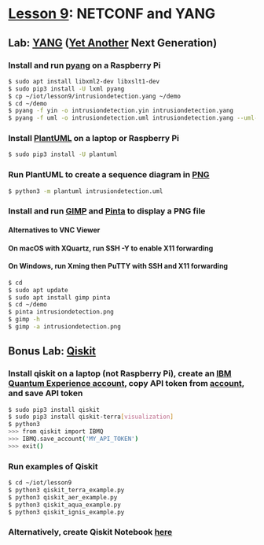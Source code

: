 # [Lesson 9](https://goo.gl/RIzzfl): NETCONF and YANG

## Lab: [YANG](https://en.wikipedia.org/wiki/YANG) ([Yet Another](https://en.wikipedia.org/wiki/Yet_another) Next Generation)

### Install and run [pyang](https://github.com/mbj4668/pyang) on a Raspberry Pi
```sh
$ sudo apt install libxml2-dev libxslt1-dev
$ sudo pip3 install -U lxml pyang
$ cp ~/iot/lesson9/intrusiondetection.yang ~/demo
$ cd ~/demo
$ pyang -f yin -o intrusiondetection.yin intrusiondetection.yang
$ pyang -f uml -o intrusiondetection.uml intrusiondetection.yang --uml-no=stereotypes,annotation,typedef
```
### Install [PlantUML](https://en.wikipedia.org/wiki/PlantUML) on a laptop or Raspberry Pi
```sh
$ sudo pip3 install -U plantuml
```
### Run PlantUML to create a sequence diagram in <a href="https://en.wikipedia.org/wiki/Portable_Network_Graphics">PNG</a>
```sh
$ python3 -m plantuml intrusiondetection.uml
```
### Install and run [GIMP](https://en.wikipedia.org/wiki/GIMP) and [Pinta](https://en.wikipedia.org/wiki/Pinta_(software)) to display a PNG file

#### Alternatives to VNC Viewer

#### On macOS with XQuartz, run SSH -Y to enable X11 forwarding

#### On Windows, run Xming then PuTTY with SSH and X11 forwarding
```sh
$ cd
$ sudo apt update
$ sudo apt install gimp pinta
$ cd ~/demo
$ pinta intrusiondetection.png
$ gimp -h
$ gimp -a intrusiondetection.png
```

## Bonus Lab: [Qiskit](https://en.wikipedia.org/wiki/Qiskit)

### Install qiskit on a laptop (not Raspberry Pi), create an [IBM Quantum Experience account](https://quantum-computing.ibm.com/), copy API token from [account](https://quantum-computing.ibm.com/account), and save API token

```sh
$ sudo pip3 install qiskit
$ sudo pip3 install qiskit-terra[visualization]
$ python3
>>> from qiskit import IBMQ
>>> IBMQ.save_account('MY_API_TOKEN')
>>> exit()
```

### Run examples of Qiskit

```sh
$ cd ~/iot/lesson9
$ python3 qiskit_terra_example.py
$ python3 qiskit_aer_example.py
$ python3 qiskit_aqua_example.py
$ python3 qiskit_ignis_example.py
```

### Alternatively, create Qiskit Notebook [here](https://quantum-computing.ibm.com/jupyter)
